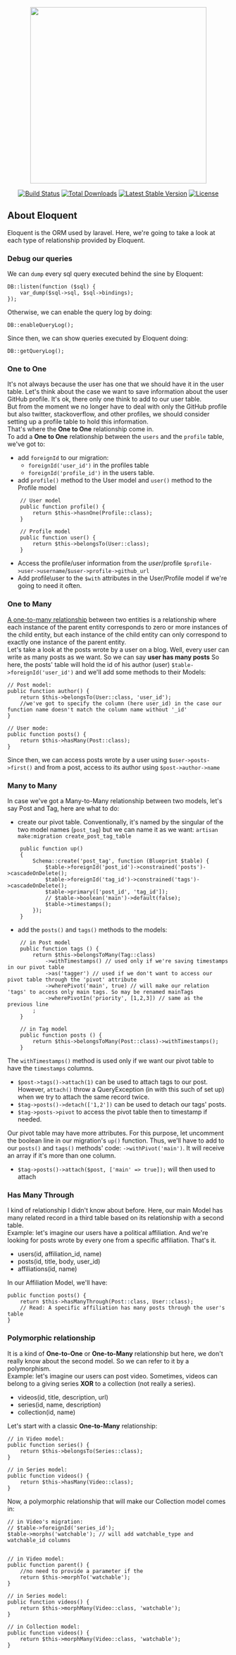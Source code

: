 <p align="center"><a href="https://laravel.com" target="_blank"><img src="https://raw.githubusercontent.com/laravel/art/master/logo-lockup/5%20SVG/2%20CMYK/1%20Full%20Color/laravel-logolockup-cmyk-red.svg" width="400"></a></p>

<p align="center">
    <a href="https://travis-ci.org/laravel/framework"><img src="https://travis-ci.org/laravel/framework.svg" alt="Build Status"></a>
    <a href="https://packagist.org/packages/laravel/framework"><img src="https://img.shields.io/packagist/dt/laravel/framework" alt="Total Downloads"></a>
    <a href="https://packagist.org/packages/laravel/framework"><img src="https://img.shields.io/packagist/v/laravel/framework" alt="Latest Stable Version"></a>
    <a href="https://packagist.org/packages/laravel/framework"><img src="https://img.shields.io/packagist/l/laravel/framework" alt="License"></a>
</p>

## About Eloquent
Eloquent is the ORM used by laravel. Here, we're going to take a look at each
type of relationship provided by Eloquent.

### Debug our queries
We can ``dump`` every sql query executed behind the sine by Eloquent: 
````injectablephp
DB::listen(function ($sql) {
    var_dump($sql->sql, $sql->bindings);
});
````

Otherwise, we can enable the query log by doing:
````injectablephp
DB::enableQueryLog();
````
Since then, we can show queries executed by Eloquent doing:
````injectablephp
DB::getQueryLog();
````

### One to One
It's not always because the user has one that we should have it in the user table.
Let's think about the case we want to save information about the user GitHub
profile. It's ok, there only one think to add to our user table.\
But from the moment we no longer have to deal with only the GitHub profile but
also twitter, stackoverflow, and other profiles, we should consider setting up
a profile table to hold this information.\
That's where the **One to One** relationship come in.\
To add a **One to One** relationship between the ``users`` and the ``profile``
table, we've got to:
- add ``foreignId`` to our migration:
  - ``foreignId('user_id')`` in the profiles table
  - ``foreignId('profile_id')`` in the users table.
- add ``profile()`` method to the User model and ``user()`` method to the Profile model
````injectablephp
    // User model
    public function profile() {
        return $this->hasnOne(Profile::class);
    }

    // Profile model
    public function user() {
        return $this->belongsTo(User::class);
    }
````
- Access the profile/user information from the $user/$profile
``$profile->user->username``/``$user->profile->github_url``
- Add profile\user to the ``$with`` attributes in the User/Profile model if
we're going to need it often.


### One to Many
[A one-to-many relationship](https://developer.android.com/training/data-storage/room/relationships#one-to-one) 
between two entities is a relationship where each instance of the parent 
entity corresponds to zero or more instances of the child entity, but each 
instance of the child entity can only correspond to exactly one instance of 
the parent entity.\
Let's take a look at the posts wrote by a user on a blog. Well, every user 
can write as many posts as we want. So we can say **user has many posts**
So here, the posts' table will hold the id of his author (user)
``$table->foreignId('user_id')`` and we'll add some methods to their Models:
````injectablephp
// Post model:
public function author() {
    return $this->belongsTo(User::class, 'user_id');
    //we've got to specify the column (here user_id) in the case our function name doesn't match the column name without '_id'
}

// User mode:
public function posts() {
    return $this->hasMany(Post::class);
}
````
Since then, we can access posts wrote by a user using ``$user->posts->first()`` and from
a post, access to its author using ``$post->author->name``


### Many to Many
In case we've got a Many-to-Many relationship between two models, let's say Post
and Tag, here are what to do:
- create our pivot table. Conventionally, it's named by the singular of the two
model names (``post_tag``) but we can name it as we want: ``artisan make:migration create_post_tag_table``
````injectablephp
    public function up()
    {
        Schema::create('post_tag', function (Blueprint $table) {
            $table->foreignId('post_id')->constrained('posts')->cascadeOnDelete();
            $table->foreignId('tag_id')->constrained('tags')->cascadeOnDelete();
            $table->primary(['post_id', 'tag_id']);
            // $table->boolean('main')->default(false);
            $table->timestamps();
        });
    }
````
- add the ``posts()`` and ``tags()`` methods to the models:
````injectablephp
    // in Post model
    public function tags () {
        return $this->belongsToMany(Tag::class)
            ->withTimestamps() // used only if we're saving timestamps in our pivot table
            ->as('tagger') // used if we don't want to access our pivot table through the 'pivot' attribute
            ->wherePivot('main', true) // will make our relation 'tags' to access only main tags. So may be renamed mainTags
            ->wherePivotIn('priority', [1,2,3]) // same as the previous line    
        ;
    }

    // in Tag model
    public function posts () {
        return $this->belongsToMany(Post::class)->withTimestamps();
    }
````
The ``withTimestamps()`` method is used only if we want our pivot table
to have the ``timestamps`` columns.

- ``$post->tags()->attach(1)`` can be used to attach tags to our post. However, ``attach()``
throw a QueryException (in with this such of set up) when we try to attach the same record twice.
- ``$tag->posts()->detach(['1,2'])`` can be used to detach our tags' posts.
- ``$tag->posts->pivot`` to access the pivot table then to timestamp if needed.

Our pivot table may have more attributes. For this purpose, let uncomment the
boolean line in our migration's ``up()`` function. Thus, we'll have to add to 
our ``posts()`` and ``tags()`` methods' code: ``->withPivot('main')``. It will
receive an array if it's more than one column.

- ``$tag->posts()->attach($post, ['main' => true]);`` will then used to attach


### Has Many Through
I kind of relationship I didn't know about before. Here, our main Model 
has many related record in a third table based on its relationship with 
a second table.\
Example: let's imagine our users have a political affiliation. And we're looking
for posts wrote by every one from a specific affiliation. That's it.
- users(id, affiliation_id, name)
- posts(id, title, body, user_id)
- affiliations(id, name)

In our Affiliation Model, we'll have:
````injectablephp
public function posts() {
    return $this->hasManyThrough(Post::class, User::class);
    // Read: A specific affiliation has many posts through the user's table
}
````


### Polymorphic relationship
It is a kind of **One-to-One** or **One-to-Many** relationship but here, 
we don't really know about the second model. So we can refer to it by a polymorphism.\
Example: let's imagine our users can post video. Sometimes, videos can belong to
a giving series **XOR** to a collection (not really a series).
- videos(id, title, description, url)
- series(id, name, description)
- collection(id, name)

Let's start with a classic **One-to-Many** relationship:
````injectablephp
// in Video model:
public function series() {
    return $this->belongsTo(Series::class);
}

// in Series model:
public function videos() {
    return $this->hasMany(Video::class);
}
````

Now, a polymorphic relationship that will make our Collection model comes in:

````injectablephp
// in Video's migration:
// $table->foreignId('series_id');
$table->morphs('watchable'); // will add watchable_type and watchable_id columns


// in Video model:
public function parent() {
    //no need to provide a parameter if the  
    return $this->morphTo('watchable'); 
}

// in Series model:
public function videos() {
    return $this->morphMany(Video::class, 'watchable');
}

// in Collection model:
public function videos() {
    return $this->morphMany(Video::class, 'watchable');
}
````



















